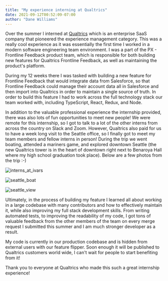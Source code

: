 ```yaml
---
title: "My experience interning at Qualtrics"
date: 2021-09-12T00:52:09-07:00
author: "Dane Williams"
---
```


Over the summer I interned at [Qualtrics](https://www.qualtrics.com/) which is an enterprise SaaS company that pioneered the experience management category. 
This was a really cool experience as it was essentially the first time I worked in a modern software engineering team environment. 
I was a part of the PX - Frontline Feedback product team, which is responsible for both building new features for Qualtrics Frontline Feedback, as well as maintaining the product's platform. 

During my 12 weeks there I was tasked with building a new feature for Frontline Feedback that would integrate data from Salesforce, so that Frontline Feedback could manage their account data all in Salesforce and then import into Qualtrics in order to maintain a single source of truth. 
In order to build this feature I had to work across the full technology stack our team worked with, including TypeScript, React, Redux, and Node. 

In addition to the valuable professional experience the internship provided, there was also lots of fun opportunities to meet new people!
We were remote for this internship, so I got to talk to a lot of the other interns from across the country on Slack and Zoom. 
However, Qualtrics also paid for us to have a week long visit to the Seattle office, so I finally got to meet my team members and fellow interns in person!
During the trip we went boating, attended a mariners game, and explored downtown Seattle (the new Qualtrics tower is in the heart of downtown right next to Benaroya Hall where my high school graduation took place). 
Below are a few photos from the trip :-)

![interns_at_ivars](/images/ivars.jpg)

![seattle_boat](/images/seattle_boat.jpg)

![seattle_view](/images/seattle_view.jpg)

Ultimately, in the process of building my feature I learned all about working in a large codebase with many contributors and how to effectively maintain it, while also improving my full stack development skills. 
From writing automated tests, to improving the readability of my code, I got tons of valuable feedback from the other members of the team on every merge request I submitted this summer and I am much stronger developer as a result. 

My code is currently in our production codebase and is hidden from external users with our feature flipper. 
Soon enough it will be published to Qualtrics customers world wide, I can't wait for people to start benefiting from it!
 
Thank you to everyone at Qualtrics who made this such a great internship experience!